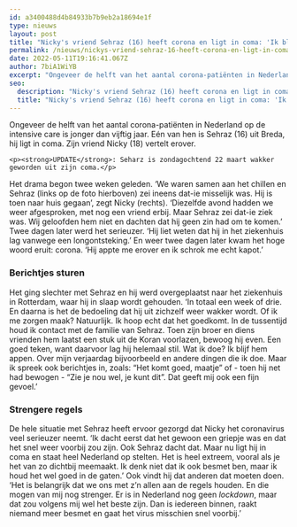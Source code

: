 ```yaml
---
id: a3400488d4b84933b7b9eb2a18694e1f
type: nieuws
layout: post
title: "Nicky's vriend Sehraz (16) heeft corona en ligt in coma: 'Ik blijf hem appen'"
permalink: /nieuws/nickys-vriend-sehraz-16-heeft-corona-en-ligt-in-coma-ik-blijf-hem-appen/
date: 2022-05-11T19:16:41.067Z
author: 7biA1WiYB
excerpt: "Ongeveer de helft van het aantal corona-patiënten in Nederland op de intensive care is jonger dan vijftig jaar. Eén van hen is Sehraz (16) uit Breda, hij ligt in coma. Zijn vriend Nicky (18) vertelt erover.  "
seo:
  description: "Nicky's vriend Sehraz (16) heeft corona en ligt in coma: 'Ik blijf hem appen'"
  title: "Nicky's vriend Sehraz (16) heeft corona en ligt in coma: 'Ik blijf hem appen'"
---
```

Ongeveer de helft van het aantal corona-patiënten in Nederland op de intensive care is jonger dan vijftig jaar. Eén van hen is Sehraz (16) uit Breda, hij ligt in coma. Zijn vriend Nicky (18) vertelt erover.  

    <p><strong>UPDATE</strong>: Seharz is zondagochtend 22 maart wakker geworden uit zijn coma.</p>
<p>Het drama begon twee weken geleden. ‘We waren samen aan het chillen en Sehraz (links op de foto hierboven) zei ineens dat-ie misselijk was. Hij is toen naar huis gegaan’, zegt Nicky (rechts). ‘Diezelfde avond hadden we weer afgesproken, met nog een vriend erbij. Maar Sehraz zei dat-ie ziek was. Wij geloofden hem niet en dachten dat hij geen zin had om te komen.’ Twee dagen later werd het serieuzer. ‘Hij liet weten dat hij in het ziekenhuis lag vanwege een longontsteking.’ En weer twee dagen later kwam het hoge woord eruit: corona. ‘Hij appte me erover en ik schrok me echt kapot.’</p>
<h3>Berichtjes sturen</h3>
<p>Het ging slechter met Sehraz en hij werd overgeplaatst naar het ziekenhuis in Rotterdam, waar hij in slaap wordt gehouden. ‘In totaal een week of drie. En daarna is het de bedoeling dat hij uit zichzelf weer wakker wordt. Of ik me zorgen maak? Natuurlijk. Ik hoop echt dat het goedkomt. In de tussentijd houd ik contact met de familie van Sehraz. Toen zijn broer en diens vrienden hem laatst een stuk uit de Koran voorlazen, bewoog hij even. Een goed teken, want daarvoor lag hij helemaal stil. Wat ik doe? Ik blijf hem appen. Over mijn verjaardag bijvoorbeeld en andere dingen die ik doe. Maar ik spreek ook berichtjes in, zoals: “Het komt goed, maatje” of - toen hij net had bewogen - “Zie je nou wel, je kunt dit”. Dat geeft mij ook een fijn gevoel.’</p>
<h3>Strengere regels</h3>
<p>De hele situatie met Sehraz heeft ervoor gezorgd dat Nicky het coronavirus veel serieuzer neemt. ‘Ik dacht eerst dat het gewoon een griepje was en dat het snel weer voorbij zou zijn. Ook Sehraz dacht dat. Maar nu ligt hij in coma en staat heel Nederland op stelten. Het is heel extreem, vooral als je het van zo dichtbij meemaakt. Ik denk niet dat ik ook besmet ben, maar ik houd het wel goed in de gaten.’ Ook vindt hij dat anderen dat moeten doen. ‘Het is belangrijk dat we ons met z’n allen aan de regels houden. En die mogen van mij nog strenger. Er is in Nederland nog geen <em>lockdown</em>, maar dat zou volgens mij wel het beste zijn. Dan is iedereen binnen, raakt niemand meer besmet en gaat het virus misschien snel voorbij.’</p>  
